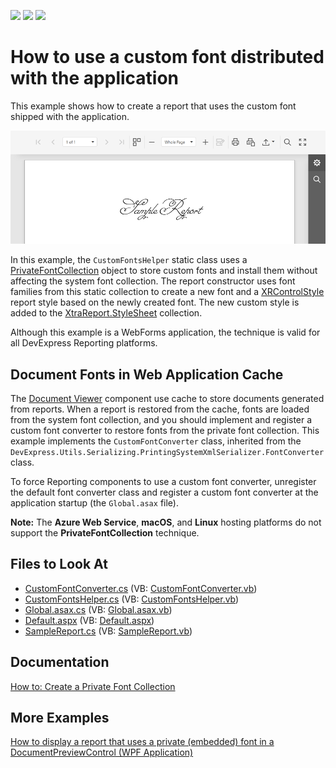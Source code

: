 <!-- default badges list -->
![](https://img.shields.io/endpoint?url=https://codecentral.devexpress.com/api/v1/VersionRange/128603777/18.2.11%2B)
[![](https://img.shields.io/badge/Open_in_DevExpress_Support_Center-FF7200?style=flat-square&logo=DevExpress&logoColor=white)](https://supportcenter.devexpress.com/ticket/details/E5198)
[![](https://img.shields.io/badge/📖_How_to_use_DevExpress_Examples-e9f6fc?style=flat-square)](https://docs.devexpress.com/GeneralInformation/403183)
<!-- default badges end -->

# How to use a custom font distributed with the application

This example shows how to create a report that uses the custom font shipped with the application.

![Report with Custom Fonts](./Images/report-with-custom-fonts.png)

In this example, the `CustomFontsHelper` static class uses a [PrivateFontCollection](https://docs.microsoft.com/en-us/dotnet/api/system.drawing.text.privatefontcollection) object to store custom fonts and install them without affecting the system font collection. The report constructor uses font families from this static collection to create a new font and a [XRControlStyle](https://docs.devexpress.com/XtraReports/DevExpress.XtraReports.UI.XRControlStyle) report style based on the newly created font. The new custom style is added to the [XtraReport.StyleSheet](https://docs.devexpress.com/XtraReports/DevExpress.XtraReports.UI.XtraReport.StyleSheet) collection.

Although this example is a WebForms application, the technique is valid for all DevExpress Reporting platforms.

## Document Fonts in Web Application Cache

The [Document Viewer](https://docs.devexpress.com/XtraReports/17738/create-end-user-reporting-applications/web-reporting/asp-net-webforms-reporting/document-viewer) component use cache to store documents generated from reports. When a report is restored from the cache, fonts are loaded from the system font collection, and you should implement and register a custom font converter to restore fonts from the private font collection. This example implements the `CustomFontConverter` class, inherited from the `DevExpress.Utils.Serializing.PrintingSystemXmlSerializer.FontConverter` class. 
 
To force Reporting components to use a custom font converter, unregister the default font converter class and register a custom font converter at the application startup (the `Global.asax` file).

**Note:** The **Azure Web Service**, **macOS**, and **Linux** hosting platforms do not support the **PrivateFontCollection** technique.

## Files to Look At  

- [CustomFontConverter.cs](CS/E5198/CustomFontConverter.cs) (VB: [CustomFontConverter.vb](VB/E5198/CustomFontConverter.vb))  
- [CustomFontsHelper.cs](CS/E5198/CustomFontsHelper.cs) (VB: [CustomFontsHelper.vb](VB/E5198/CustomFontsHelper.vb)) 
- [Global.asax.cs](CS/E5198/Global.asax.cs) (VB: [Global.asax.vb](VB/E5198/Global.asax.vb)) 
- [Default.aspx](CS/E5198/Default.aspx) (VB: [Default.aspx](VB/E5198/Default.aspx))  
- [SampleReport.cs](CS/E5198/SampleReport.cs) (VB: [SampleReport.vb](VB/E5198/SampleReport.vb))  
  
## Documentation
[How to: Create a Private Font Collection](https://docs.microsoft.com/en-us/dotnet/desktop/winforms/advanced/how-to-create-a-private-font-collection)

## More Examples
[How to display a report that uses a private (embedded) font in a DocumentPreviewControl (WPF Application)](https://supportcenter.devexpress.com/ticket/details/e5083/how-to-display-a-report-that-uses-a-private-embedded-font-in-a-documentpreviewcontrol)
